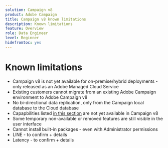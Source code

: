 ```yaml
---
solution: Campaign v8
product: Adobe Campaign
title: Campaign v8 known limitations
description: Known limitations
feature: Overview
role: Data Engineer
level: Beginner
hidefromtoc: yes
---
```

# Known limitations

* Campaign v8 is not yet available for on-premise/hybrid deployments - only released as an Adobe Managed Cloud Service
* Existing customers cannot migrate from an existing Adobe Campaign environment to Adobe Campaign v8
* No bi-directional data replication, only from the Campaign local database to the Cloud database
* Capapbilities listed [in this section](capability-matrix.md#gs-unavailable-features) are not yet available in Campaign v8
* Some temporary non-available or removed features are still visible in the user interface
* Cannot install built-in packages - even with Administrator permissions
* LINE - to confirm + details
* Latency - to confirm + details



